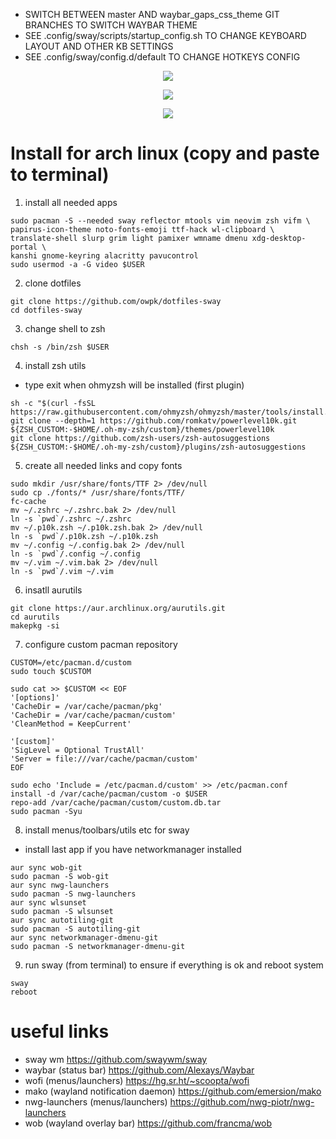 
- SWITCH BETWEEN master AND waybar_gaps_css_theme GIT BRANCHES TO SWITCH WAYBAR THEME
- SEE .config/sway/scripts/startup_config.sh TO CHANGE KEYBOARD LAYOUT AND OTHER KB SETTINGS
- SEE .config/sway/config.d/default TO CHANGE HOTKEYS CONFIG

<p align="center">
   <img src="https://github.com/owpk/dotfiles-sway/blob/master/sc.jpg"/>
</p>
<p align="center">
   <img src="https://github.com/owpk/dotfiles-sway/blob/master/sc_wbg.png"/>
</p>
<p align="center">
   <img src="https://github.com/owpk/dotfiles-sway/blob/master/sc.gif"/>
</p>

# Install for arch linux (copy and paste to terminal)

1. install all needed apps
```
sudo pacman -S --needed sway reflector mtools vim neovim zsh vifm \
papirus-icon-theme noto-fonts-emoji ttf-hack wl-clipboard \
translate-shell slurp grim light pamixer wmname dmenu xdg-desktop-portal \
kanshi gnome-keyring alacritty pavucontrol
sudo usermod -a -G video $USER
```
2. clone dotfiles
```
git clone https://github.com/owpk/dotfiles-sway
cd dotfiles-sway
```
3. change shell to zsh
```
chsh -s /bin/zsh $USER
```
4. install zsh utils
- type exit when ohmyzsh will be installed (first plugin)
```
sh -c "$(curl -fsSL https://raw.githubusercontent.com/ohmyzsh/ohmyzsh/master/tools/install.sh)"
git clone --depth=1 https://github.com/romkatv/powerlevel10k.git ${ZSH_CUSTOM:-$HOME/.oh-my-zsh/custom}/themes/powerlevel10k
git clone https://github.com/zsh-users/zsh-autosuggestions ${ZSH_CUSTOM:-$HOME/.oh-my-zsh/custom}/plugins/zsh-autosuggestions
```
5. create all needed links and copy fonts
```
sudo mkdir /usr/share/fonts/TTF 2> /dev/null
sudo cp ./fonts/* /usr/share/fonts/TTF/
fc-cache
mv ~/.zshrc ~/.zshrc.bak 2> /dev/null
ln -s `pwd`/.zshrc ~/.zshrc
mv ~/.p10k.zsh ~/.p10k.zsh.bak 2> /dev/null
ln -s `pwd`/.p10k.zsh ~/.p10k.zsh
mv ~/.config ~/.config.bak 2> /dev/null
ln -s `pwd`/.config ~/.config
mv ~/.vim ~/.vim.bak 2> /dev/null
ln -s `pwd`/.vim ~/.vim
```
6. insatll aurutils
```
git clone https://aur.archlinux.org/aurutils.git
cd aurutils
makepkg -si
```

7. configure custom pacman repository
```
CUSTOM=/etc/pacman.d/custom
sudo touch $CUSTOM

sudo cat >> $CUSTOM << EOF
'[options]'
'CacheDir = /var/cache/pacman/pkg'
'CacheDir = /var/cache/pacman/custom'
'CleanMethod = KeepCurrent'

'[custom]'
'SigLevel = Optional TrustAll'
'Server = file:///var/cache/pacman/custom'
EOF

sudo echo 'Include = /etc/pacman.d/custom' >> /etc/pacman.conf
install -d /var/cache/pacman/custom -o $USER
repo-add /var/cache/pacman/custom/custom.db.tar
sudo pacman -Syu
```
8. install menus/toolbars/utils etc for sway
 - install last app if you have networkmanager installed
```
aur sync wob-git
sudo pacman -S wob-git
aur sync nwg-launchers
sudo pacman -S nwg-launchers
aur sync wlsunset
sudo pacman -S wlsunset
aur sync autotiling-git
sudo pacman -S autotiling-git
aur sync networkmanager-dmenu-git
sudo pacman -S networkmanager-dmenu-git
```
9. run sway (from terminal) to ensure if everything is ok and reboot system
```
sway
reboot
```

# useful links
- sway wm
https://github.com/swaywm/sway
- waybar (status bar)
https://github.com/Alexays/Waybar
- wofi (menus/launchers)
https://hg.sr.ht/~scoopta/wofi
- mako (wayland notification daemon)
https://github.com/emersion/mako
- nwg-launchers (menus/launchers)
https://github.com/nwg-piotr/nwg-launchers
- wob (wayland overlay bar)
https://github.com/francma/wob
